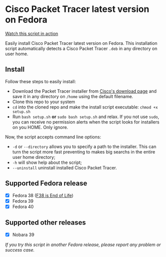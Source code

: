 # Cisco Packet Tracer latest version on Fedora

[Watch this script in action](https://youtu.be/iOiwRt_P95Y)

Easily install Cisco Packet Tracer latest version on Fedora. This installation script automatically detects a Cisco Packet Tracer `.deb` in any directory on user home.

## Install

Follow these steps to easily install:

-   Download the Packet Tracer installer from [Cisco's download page](https://www.netacad.com/portal/resources/packet-tracer) and save it in any directory on `/home` using the default filename.
-   Clone this repo to your system
-   `cd` into the cloned repo and make the install script executable: `chmod +x setup.sh`
-   Run `bash setup.sh` **or** `sudo bash setup.sh` and relax. If you not use `sudo`, you can receive no permission alerts when the script looks for installers on you HOME. Only ignore.

Now, the script accepts command line options:
- `-d` or `--directory` allows you to specify a path to the installer. This can turn the script more fast preventing to makes big searchs in the entire user home directory;
- `-h` will show help about the script;
- `--uninstall` uninstall installed Cisco Packet Tracer.

## Supported Fedora release

- [x] Fedora 38 ([F38 is End of Life](https://discussion.fedoraproject.org/t/f38-is-end-of-life/117727))
- [x] Fedora 39
- [x] Fedora 40

## Supported other releases
- [X] Nobara 39

_If you try this script in another Fedora release, please report any problem or success case._
